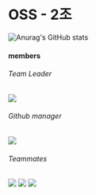 <h1>OSS - 2조</h1>

![Anurag's GitHub stats](https://github-readme-stats.vercel.app/api?username=ossQB&show_icons=true&theme=maroongold)

<h4>members</h4>
<h6>Team Leader</h6>
<a href="https://github.com/mainhyuk" target="_blank"><img src="https://img.shields.io/badge/Ma-5468FF?style=for-the-badge&logo=Algolia&logoColor=white"/></a>
<h6>Github manager</h6>
<a href="https://github.com/gnarcousin" target="_blank"><img src="https://img.shields.io/badge/Han-40AEF0?style=for-the-badge&logo=BigBlueButton&logoColor=white"/></a>
<h6>Teammates</h6>
<a href="https://github.com/lie-42" target="_blank"><img src="https://img.shields.io/badge/Kim-000000?style=for-the-badge&logo=Ai Dungeon&logoColor=white"/></a>
<a href="https://github.com/JJuwan" target="_blank"><img src="https://img.shields.io/badge/Kim-A81C7D?style=for-the-badge&logo=Apache Ant&logoColor=white"/></a>
<a href="https://github.com/worejeongglenogang" target="_blank"><img src="https://img.shields.io/badge/Kim-AA344D?style=for-the-badge&logo=Apache ECharts&logoColor=white"/></a>
